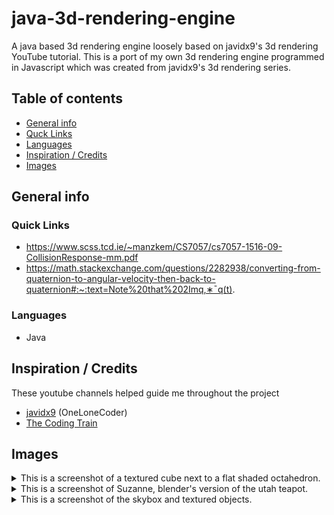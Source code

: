 # java-3d-rendering-engine
A java based 3d rendering engine loosely based on javidx9's 3d rendering YouTube tutorial. This is a port of my own 3d rendering engine programmed in Javascript which was created from javidx9's 3d rendering series.

## Table of contents
* [General info](#general-info)
* [Quck Links](#quick-links)
* [Languages](#languages)
* [Inspiration / Credits](#inspiration)
* [Images](#visuals)

## General info


### Quick Links
* https://www.scss.tcd.ie/~manzkem/CS7057/cs7057-1516-09-CollisionResponse-mm.pdf
* https://math.stackexchange.com/questions/2282938/converting-from-quaternion-to-angular-velocity-then-back-to-quaternion#:~:text=Note%20that%202Imq,∗¯q(t).

### Languages
* Java

## Inspiration / Credits
These youtube channels helped guide me throughout the project
* [javidx9](https://www.youtube.com/channel/UC-yuWVUplUJZvieEligKBkA) (OneLoneCoder)
* [The Coding Train](https://www.youtube.com/channel/UCvjgXvBlbQiydffZU7m1_aw)

## Images
<details>
<summary>This is a screenshot of a textured cube next to a flat shaded octahedron.</summary>
<br>
<img src="./texturedCubeWithGouraudLighting.png">
</details>

<details>
<summary>This is a screenshot of Suzanne, blender's version of the utah teapot.</summary>
<br>
<img src="./Suzanne.png">
</details>

<details>
<summary>This is a screenshot of the skybox and textured objects.</summary>
<br>
<img src="./Skybox.png">
</details>
